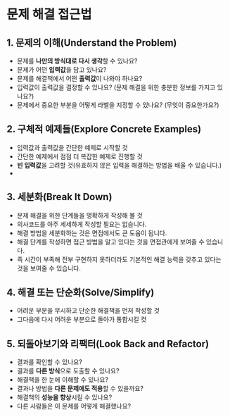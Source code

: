 # 문제 해결 접근법

## 1. 문제의 이해(Understand the Problem)

- 문제를 **나만의 방식대로 다시 생각**할 수 있나요?
- 문제가 어떤 **입력값**을 담고 있나요?
- 문제를 해결책에서 어떤 **출력값**이 나와야 하나요?
- 입력값이 출력값을 결정할 수 있나요? (문제 해결을 위한 충분한 정보를 가지고 있나요?)
- 문제에서 중요한 부분을 어떻게 라벨을 지정할 수 있나요? (무엇이 중요한가요?)

## 2. 구체적 예제들(Explore Concrete Examples)

- 입력값과 출력값을 간단한 예제로 시작할 것
- 간단한 예제에서 점점 더 복잡한 예제로 진행할 것
- **빈 입력값**을 고려할 것(유효하지 않은 입력을 해결하는 방법을 배울 수 있습니다.)
-

## 3. 세분화(Break It Down)

- 문제 해결을 위한 단계들을 명확하게 작성해 볼 것
- 의사코드를 아주 세세하게 작성할 필요는 없습니다.
- 해결 방법을 세분화하는 것은 면접에서도 큰 도움이 됩니다.
- 해결 단계를 작성하면 접근 방법을 알고 있다는 것을 면접관에게 보여줄 수 있습니다.
- 즉 시간이 부족해 전부 구현하지 못하더라도 기본적인 해결 능력을 갖추고 있다는 것을 보여줄 수 있습니다.

## 4. 해결 또는 단순화(Solve/Simplify)

- 어려운 부분을 무시하고 단순한 해결책을 먼저 작성할 것
- 그다음에 다시 어려운 부분으로 돌아가 통합시킬 컷

## 5. 되돌아보기와 리팩터(Look Back and Refactor)

- 결과를 확인할 수 있나요?
- 결과를 **다른 방식**으로 도출할 수 있나요?
- 해결책을 한 눈에 이해할 수 있나요?
- 결과나 방법을 **다른 문제에도 적용**할 수 있을까요?
- 해결책의 **성능을 향상**시킬 수 있나요?
- 다른 사람들은 이 문제를 어떻게 해결했나요?
